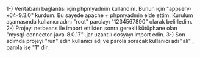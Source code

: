 1-)  Veritabanı bağlantısı için phpmyadmin kullandım. Bunun için "appserv-x64-9.3.0" kurdum.
Bu sayede apache + phpmyadmin elde ettim. Kurulum aşamasında kullanıcı adını "root" parolayı "1234567890" olarak belirledim.
2-)  Projeyi netbeans ile import ettikten sonra gerekli kütüphane olan "mysql-connector-java-8.0.17" .jar uzantılı dosyayı import edin. 
3-)  Son adımda projeyi "run" edin kullanıcı adı ve parola soracak kullanıcı adı "ali" , parola ise "1" dir.